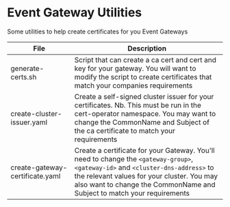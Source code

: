 # Event Gateway Utilities

Some utilities to help create certificates for you Event Gateways

| File                 | Description |
| ------------- | ----------- |
| generate-certs.sh     | Script that can create a ca cert and cert and key for your gateway. You will want to modify the script to create certificates that match your companies requirements |
| create-cluster-issuer.yaml     | Create a self-signed cluster issuer for your certificates. Nb. This must be run in the cert-operator namespace. You may want to change the CommonName and Subject of the ca certificate to match your requirements |
| create-gateway-certificate.yaml     | Create a certificate for your Gateway. You'll need to change the `<gateway-group>`, `<gateway-id>` and `<cluster-dns-address>` to the relevant values for your cluster. You may also want to change the CommonName and Subject to match your requirements|
